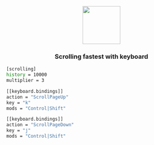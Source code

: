 

<p align="center">
  <img src="https://i.imgur.com/uSVMDj4.png" alt="" width=100>
</p>


<h3 align="center">Scrolling fastest with keyboard</h3>

```sh
[scrolling]
history = 10000
multiplier = 3

[[keyboard.bindings]]
action = "ScrollPageUp"
key = "k"
mods = "Control|Shift"

[[keyboard.bindings]]
action = "ScrollPageDown"
key = "j"
mods = "Control|Shift"

```

